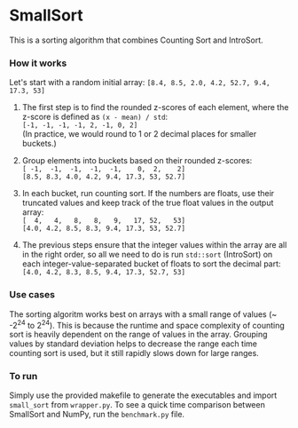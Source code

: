 # SmallSort

This is a sorting algorithm that combines Counting Sort and IntroSort.

### How it works
Let's start with a random initial array: `[8.4, 8.5, 2.0, 4.2, 52.7, 9.4, 17.3, 53]`  
1. The first step is to find the rounded z-scores of each element, where the z-score is defined as `(x - mean) / std`:   
 `[-1, -1, -1, -1, 2, -1, 0, 2]`  
(In practice, we would round to 1 or 2 decimal places for smaller buckets.)  
2. Group elements into buckets based on their rounded z-scores:  
`[ -1,  -1,  -1,  -1,  -1,    0,  2,    2]`    
`[8.5, 8.3, 4.0, 4.2, 9.4, 17.3, 53, 52.7]`

3. In each bucket, run counting sort. If the numbers are floats, use their truncated values and keep track of the true float values in the output array:  
`[  4,   4,   8,   8,   9,   17, 52,   53]`  
`[4.0, 4.2, 8.5, 8.3, 9.4, 17.3, 53, 52.7]`

4. The previous steps ensure that the integer values within the array are all in the right order, so all we need to do is run `std::sort` (IntroSort) on each integer-value-separated
bucket of floats to sort the decimal part:  
`[4.0, 4.2, 8.3, 8.5, 9.4, 17.3, 52.7, 53]`

### Use cases
The sorting algoritm works best on arrays with a small range of values (~ -2<sup>24</sup> to 2<sup>24</sup>). This is because the runtime and space complexity of 
counting sort is heavily dependent on the range of values in the array. Grouping values by standard deviation helps to decrease the range each time counting sort is used,
but it still rapidly slows down for large ranges.

### To run
Simply use the provided makefile to generate the executables and import `small_sort` from `wrapper.py`. To see a quick time comparison between SmallSort and NumPy, run the `benchmark.py` file.
